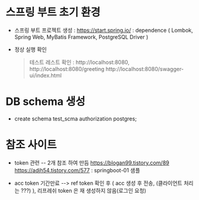 # 스프링 부트 초기 환경

- 스프링 부트 프로젝트 생성 : https://start.spring.io/
  : dependence ( Lombok, Spring Web, MyBatis Framework, PostgreSQL Driver )

- 정상 실행 확인
  > 테스트 레스트 확인 : http://localhost:8080, http://localhost:8080/greeting
  > http://localhost:8080/swagger-ui/index.html



# DB schema 생성
-  create schema test_scma authorization postgres;


# 참조 사이트

- token 관련
 -- 2개 참조 하여 만듬 
  https://blogan99.tistory.com/89
  https://adjh54.tistory.com/577 : springboot-01 샘플 


- acc token 기간만료 --> ref token 확인 후 ( acc 생성 후 전송, (클라이언트 처리는 ???) ), 리프레쉬 token 은 재 생성하지 않음(로그인 요청)

